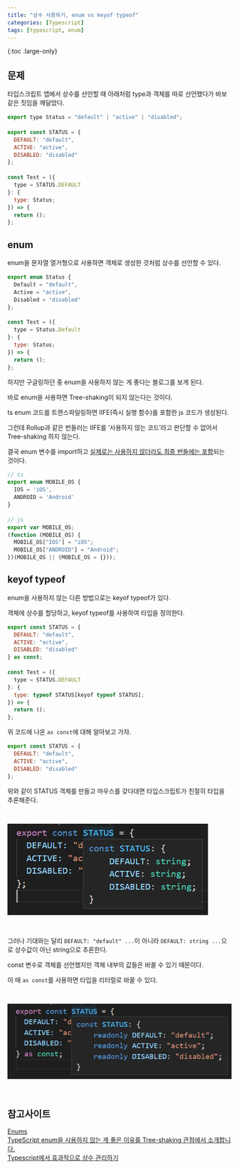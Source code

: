 ```yaml
---
title: "상수 사용하기, enum vs keyof typeof"
categories: [Typescript]
tags: [typescript, enum]
---
```


{:toc .large-only}

## 문제

타입스크립트 앱에서 상수를 선언할 때 아래처럼 type과 객체를 따로 선언했다가 바보같은 짓임을 깨달았다.

```js
export type Status = "default" | "active" | "disabled";

export const STATUS = {
  DEFAULT: "default",
  ACTIVE: "active",
  DISABLED: "disabled"
};

const Test = ({
  type = STATUS.DEFAULT
}: {
  type: Status;
}) => {
  return ();
};
```

## enum

enum을 문자열 열거형으로 사용하면 객체로 생성한 것처럼 상수를 선언할 수 있다.

```js
export enum Status {
  Default = "default",
  Active = "active",
  Disabled = "disabled"
};

const Test = ({
  type = Status.Default
}: {
  type: Status;
}) => {
  return ();
};
```

하지만 구글링하던 중 enum을 사용하지 않는 게 좋다는 블로그를 보게 된다.

바로 enum을 사용하면 Tree-shaking이 되지 않는다는 것이다.

ts enum 코드를 트랜스파일링하면 IIFE(즉시 실행 함수)를 포함한 js 코드가 생성된다.

그런데 Rollup과 같은 번들러는 IIFE를 ‘사용하지 않는 코드’라고 판단할 수 없어서 Tree-shaking 하지 않는다.

결국 enum 변수를 import하고 <u>실제로는 사용하지 않더라도 최종 번들에는 포함</u>되는 것이다.

```js
// ts
export enum MOBILE_OS {
  IOS = 'iOS',
  ANDROID = 'Android'
}

// js
export var MOBILE_OS;
(function (MOBILE_OS) {
  MOBILE_OS["IOS"] = "iOS";
  MOBILE_OS["ANDROID"] = "Android";
})(MOBILE_OS || (MOBILE_OS = {}));
```

## keyof typeof

enum을 사용하지 않는 다른 방법으로는 keyof typeof가 있다.

객체에 상수를 할당하고, keyof typeof를 사용하여 타입을 정의한다.

```js
export const STATUS = {
  DEFAULT: "default",
  ACTIVE: "active",
  DISABLED: "disabled"
} as const;

const Test = ({
  type = STATUS.DEFAULT
}: {
  type: typeof STATUS[keyof typeof STATUS];
}) => {
  return ();
};
```

위 코드에 나온 `as const`에 대해 알아보고 가자.

```js
export const STATUS = {
  DEFAULT: "default",
  ACTIVE: "active",
  DISABLED: "disabled"
};
```

위와 같이 STATUS 객체를 만들고 마우스를 갖다대면 타입스크립트가 친절히 타입을 추론해준다.

<img src="/assets/img/blog/2022-04-05-enum_01.png" style="margin:30px 0;">

그러나 기대와는 달리 `DEFAULT: "default" ...`이 아니라 `DEFAULT: string ...`으로 상수값이 아닌 string으로 추론한다.

const 변수로 객체를 선언했지만 객체 내부의 값들은 바꿀 수 있기 때문이다.

이 때 `as const`를 사용하면 타입을 리터럴로 바꿀 수 있다.

<img src="/assets/img/blog/2022-04-05-enum_02.png" style="margin:30px 0;">

## 참고사이트

[Enums](https://www.typescriptlang.org/ko/docs/handbook/enums.html)<br/>
[TypeScript enum을 사용하지 않는 게 좋은 이유를 Tree-shaking 관점에서 소개합니다.](https://engineering.linecorp.com/ko/blog/typescript-enum-tree-shaking/)<br/>
[Typescript에서 효과적으로 상수 관리하기](https://blog.toycrane.xyz/typescript%EC%97%90%EC%84%9C-%ED%9A%A8%EA%B3%BC%EC%A0%81%EC%9C%BC%EB%A1%9C-%EC%83%81%EC%88%98-%EA%B4%80%EB%A6%AC%ED%95%98%EA%B8%B0-e926db079f9)
